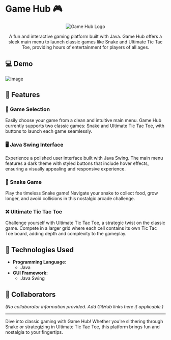 # Game Hub 🎮

<p align="center">
  <img src="https://via.placeholder.com/150?text=Game+Hub" alt="Game Hub Logo" />
</p>

<p align="center">A fun and interactive gaming platform built with Java. Game Hub offers a sleek main menu to launch classic games like Snake and Ultimate Tic Tac Toe, providing hours of entertainment for players of all ages.</p>

## 💻 Demo

![image](https://github.com/user-attachments/assets/a8f3c84a-9586-459e-bd37-11f95f30d098)


## 💫 Features

### 🎲 Game Selection

Easily choose your game from a clean and intuitive main menu. Game Hub currently supports two classic games: Snake and Ultimate Tic Tac Toe, with buttons to launch each game seamlessly.

### 🖥️ Java Swing Interface

Experience a polished user interface built with Java Swing. The main menu features a dark theme with styled buttons that include hover effects, ensuring a visually appealing and responsive experience.

### 🐍 Snake Game

Play the timeless Snake game! Navigate your snake to collect food, grow longer, and avoid collisions in this nostalgic arcade challenge.

### ❌ Ultimate Tic Tac Toe

Challenge yourself with Ultimate Tic Tac Toe, a strategic twist on the classic game. Compete in a larger grid where each cell contains its own Tic Tac Toe board, adding depth and complexity to the gameplay.

## 🧪 Technologies Used

- **Programming Language:**
  - Java
- **GUI Framework:**
  - Java Swing



## 🤝 Collaborators

*(No collaborator information provided. Add GitHub links here if applicable.)*

---

Dive into classic gaming with Game Hub! Whether you're slithering through Snake or strategizing in Ultimate Tic Tac Toe, this platform brings fun and nostalgia to your fingertips.
